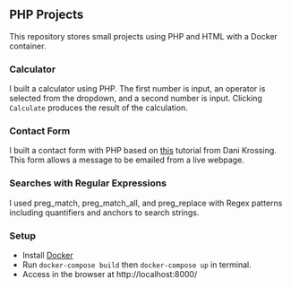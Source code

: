 ## PHP Projects
This repository stores small projects using PHP and HTML with a Docker container. 

### Calculator
I built a calculator using PHP. The first number is input, an operator is selected from the dropdown, and a second number is input. Clicking `Calculate` produces the result of the calculation.

### Contact Form
I built a contact form with PHP based on [this](https://www.youtube.com/watch?v=4q0gYjAVonI&t=14s) tutorial from Dani Krossing. This form allows a message to be emailed from a live webpage. 

### Searches with Regular Expressions
I used preg_match, preg_match_all, and preg_replace with Regex patterns including quantifiers and anchors to search strings. 


### Setup

- Install [Docker](https://docs.docker.com/desktop/install/mac-install/) 
- Run `docker-compose build` then `docker-compose up` in terminal. 
- Access in the browser at http://localhost:8000/




